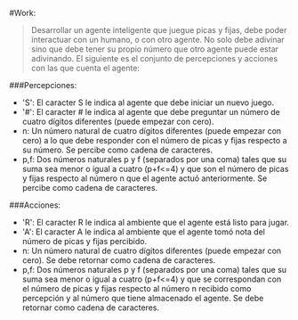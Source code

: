 #Work:
> Desarrollar un agente inteligente que juegue picas y fijas, debe poder interactuar con un humano, o con otro agente. No solo debe adivinar sino que debe tener su propio número que otro agente puede estar adivinando. El siguiente es el conjunto de percepciones y acciones con las que cuenta el agente:

###Percepciones:
- 'S': El caracter S le indica al agente que debe iniciar un nuevo juego.
- '#': El caracter # le indica al agente que debe preguntar un número de cuatro dígitos diferentes (puede empezar con cero).
- n: Un número natural de cuatro dígitos diferentes (puede empezar con cero) a lo que debe responder con el número de picas y fijas respecto a su número. Se percibe como cadena de caracteres.
- p,f: Dos números naturales p y f (separados por una coma) tales que su suma sea menor o igual a cuatro (p+f<=4) y que son el número de picas y fijas respecto al número n que el agente actuó anteriormente. Se percibe como cadena de caracteres.

###Acciones:
- 'R': El caracter R le indica al ambiente que el agente está listo para jugar.
- 'A': El caracter A le indica al ambiente que el agente tomó nota del número de picas y fijas percibido.
- n: Un número natural de cuatro dígitos diferentes (puede empezar con cero). Se debe retornar como cadena de caracteres.
- p,f: Dos números naturales p y f (separados por una coma) tales que su suma sea menor o igual a cuatro (p+f<=4) y que se correspondan con el número de picas y fijas respecto al número n recibido como percepción y al número que tiene almacenado el agente. Se debe retornar como cadena de caracteres.

